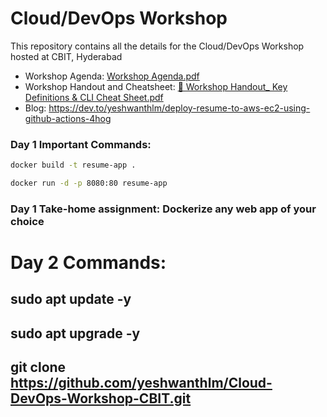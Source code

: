 # Cloud/DevOps Workshop
This repository contains all the details for the Cloud/DevOps Workshop hosted at CBIT, Hyderabad

* Workshop Agenda: [Workshop Agenda.pdf](https://github.com/user-attachments/files/19759729/Workshop.Agenda.pdf)
* Workshop Handout and Cheatsheet: [📘 Workshop Handout_ Key Definitions & CLI Cheat Sheet.pdf](https://github.com/user-attachments/files/19759737/Workshop.Handout_.Key.Definitions.CLI.Cheat.Sheet.pdf)
* Blog: https://dev.to/yeshwanthlm/deploy-resume-to-aws-ec2-using-github-actions-4hog

### Day 1 Important Commands:

```sh
docker build -t resume-app .
```

```sh
docker run -d -p 8080:80 resume-app
```

### Day 1 Take-home assignment: Dockerize any web app of your choice

# Day 2 Commands:
## sudo apt update -y
## sudo apt upgrade -y
## git clone https://github.com/yeshwanthlm/Cloud-DevOps-Workshop-CBIT.git


